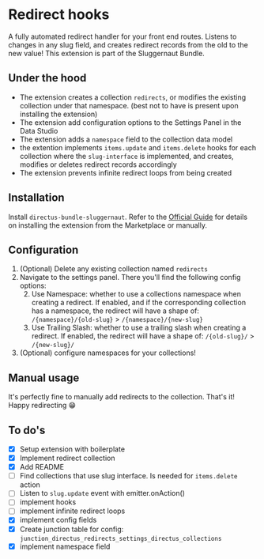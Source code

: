 # Redirect hooks
A fully automated redirect handler for your front end routes. Listens to changes in any slug field, and creates redirect records from the old to the new value! This extension is part of the Sluggernaut Bundle.

## Under the hood
- The extension creates a collection `redirects`, or modifies the existing collection under that namespace. (best not to have is present upon installing the extension)
- The extension add configuration options to the Settings Panel in the Data Studio
- The extension adds a `namespace` field to the collection data model
- the extention implements `items.update` and `items.delete` hooks for each collection where the `slug-interface` is implemented, and creates, modifies or deletes redirect records accordingly
- The extension prevents infinite redirect loops from being created


## Installation
Install `directus-bundle-sluggernaut`. Refer to the [Official Guide](https://docs.directus.io/extensions/installing-extensions.html) for details on installing the extension from the Marketplace or manually.

## Configuration
1. (Optional) Delete any existing collection named `redirects`
2. Navigate to the settings panel. There you'll find the following config options:
   <!-- 1. Field Key: the key where you store your slug values. *This key needs to be the same for every collection with a slug in the data model! The field type needs to be a string!* -->
   2. Use Namespace: whether to use a collections namespace when creating a redirect. If enabled, and if the corresponding collection has a namespace, the redirect will have a shape of: `/{namespace}/{old-slug}` > `/{namespace}/{new-slug}` 
   3. Use Trailing Slash: whether to use a trailing slash when creating a redirect. If enabled, the redirect will have a shape of: `/{old-slug}/` > `/{new-slug}/` 
   <!-- 4. Redirect Collections: which collections should be listened to for changes in the slug values. *Beware: only select collections that have the configured field key! Also note that you should update these settings when you add or remove collections in your data model* -->
3. (Optional) configure namespaces for your collections!


## Manual usage 
It's perfectly fine to manually add redirects to the collection. That's it! Happy redirecting 😁

## To do's
- [x] Setup extension with boilerplate
- [x] Implement redirect collection
- [x] Add README
- [ ] Find collections that use slug interface. Is needed for `items.delete` action
- [ ] Listen to `slug.update` event with emitter.onAction()
- [ ] implement hooks
- [ ] implement infinite redirect loops
- [x] implement config fields
- [x] Create junction table for config: `junction_directus_redirects_settings_directus_collections`
- [x] implement namespace field